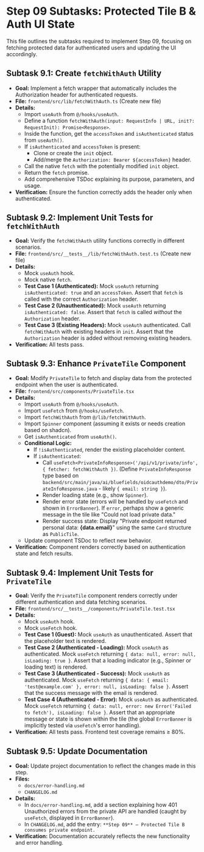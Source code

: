 # Step 09 Subtasks: Protected Tile B & Auth UI State

This file outlines the subtasks required to implement Step 09, focusing on fetching protected data for authenticated users and updating the UI accordingly.

## Subtask 9.1: Create `fetchWithAuth` Utility

*   **Goal:** Implement a fetch wrapper that automatically includes the Authorization header for authenticated requests.
*   **File:** `frontend/src/lib/fetchWithAuth.ts` (Create new file)
*   **Details:**
    *   Import `useAuth` from `@/hooks/useAuth`.
    *   Define a function `fetchWithAuth(input: RequestInfo | URL, init?: RequestInit): Promise<Response>`.
    *   Inside the function, get the `accessToken` and `isAuthenticated` status from `useAuth()`.
    *   If `isAuthenticated` and `accessToken` is present:
        *   Clone or create the `init` object.
        *   Add/merge the `Authorization: Bearer ${accessToken}` header.
    *   Call the native `fetch` with the potentially modified `init` object.
    *   Return the `fetch` promise.
    *   Add comprehensive TSDoc explaining its purpose, parameters, and usage.
*   **Verification:** Ensure the function correctly adds the header only when authenticated.

## Subtask 9.2: Implement Unit Tests for `fetchWithAuth`

*   **Goal:** Verify the `fetchWithAuth` utility functions correctly in different scenarios.
*   **File:** `frontend/src/__tests__/lib/fetchWithAuth.test.ts` (Create new file)
*   **Details:**
    *   Mock `useAuth` hook.
    *   Mock native `fetch`.
    *   **Test Case 1 (Authenticated):** Mock `useAuth` returning `isAuthenticated: true` and an `accessToken`. Assert that `fetch` is called with the correct `Authorization` header.
    *   **Test Case 2 (Unauthenticated):** Mock `useAuth` returning `isAuthenticated: false`. Assert that `fetch` is called *without* the `Authorization` header.
    *   **Test Case 3 (Existing Headers):** Mock `useAuth` authenticated. Call `fetchWithAuth` with existing headers in `init`. Assert that the `Authorization` header is added without removing existing headers.
*   **Verification:** All tests pass.

## Subtask 9.3: Enhance `PrivateTile` Component

*   **Goal:** Modify `PrivateTile` to fetch and display data from the protected endpoint when the user is authenticated.
*   **File:** `frontend/src/components/PrivateTile.tsx`
*   **Details:**
    *   Import `useAuth` from `@/hooks/useAuth`.
    *   Import `useFetch` from `@/hooks/useFetch`.
    *   Import `fetchWithAuth` from `@/lib/fetchWithAuth`.
    *   Import `Spinner` component (assuming it exists or needs creation based on shadcn).
    *   Get `isAuthenticated` from `useAuth()`.
    *   **Conditional Logic:**
        *   If `!isAuthenticated`, render the existing placeholder content.
        *   If `isAuthenticated`:
            *   Call `useFetch<PrivateInfoResponse>('/api/v1/private/info', { fetcher: fetchWithAuth })`. (Define `PrivateInfoResponse` type based on `backend/src/main/java/ai/bluefields/oidcauthdemo/dto/PrivateInfoResponse.java` - likely `{ email: string }`).
            *   Render loading state (e.g., show `Spinner`).
            *   Render error state (errors will be handled by `useFetch` and shown in `ErrorBanner`). If `error`, perhaps show a generic message in the tile like "Could not load private data."
            *   Render success state: Display "Private endpoint returned personal data: **{data.email}**" using the same `Card` structure as `PublicTile`.
    *   Update component TSDoc to reflect new behavior.
*   **Verification:** Component renders correctly based on authentication state and fetch results.

## Subtask 9.4: Implement Unit Tests for `PrivateTile`

*   **Goal:** Verify the `PrivateTile` component renders correctly under different authentication and data fetching scenarios.
*   **File:** `frontend/src/__tests__/components/PrivateTile.test.tsx`
*   **Details:**
    *   Mock `useAuth` hook.
    *   Mock `useFetch` hook.
    *   **Test Case 1 (Guest):** Mock `useAuth` as unauthenticated. Assert that the placeholder text is rendered.
    *   **Test Case 2 (Authenticated - Loading):** Mock `useAuth` as authenticated. Mock `useFetch` returning `{ data: null, error: null, isLoading: true }`. Assert that a loading indicator (e.g., Spinner or loading text) is rendered.
    *   **Test Case 3 (Authenticated - Success):** Mock `useAuth` as authenticated. Mock `useFetch` returning `{ data: { email: 'test@example.com' }, error: null, isLoading: false }`. Assert that the success message with the email is rendered.
    *   **Test Case 4 (Authenticated - Error):** Mock `useAuth` as authenticated. Mock `useFetch` returning `{ data: null, error: new Error('Failed to fetch'), isLoading: false }`. Assert that an appropriate message or state is shown within the tile (the global `ErrorBanner` is implicitly tested via `useFetch`'s error handling).
*   **Verification:** All tests pass. Frontend test coverage remains ≥ 80%.

## Subtask 9.5: Update Documentation

*   **Goal:** Update project documentation to reflect the changes made in this step.
*   **Files:**
    *   `docs/error-handling.md`
    *   `CHANGELOG.md`
*   **Details:**
    *   In `docs/error-handling.md`, add a section explaining how 401 Unauthorized errors from the private API are handled (caught by `useFetch`, displayed in `ErrorBanner`).
    *   In `CHANGELOG.md`, add the entry: `**Step 09** – Protected Tile B consumes private endpoint.`
*   **Verification:** Documentation accurately reflects the new functionality and error handling.